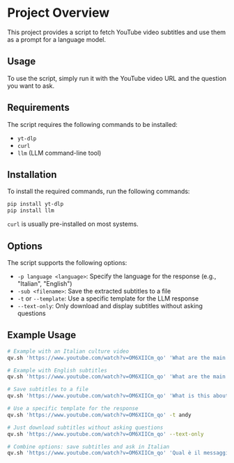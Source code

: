 # Project Overview
This project provides a script to fetch YouTube video subtitles and use them as a prompt for a language model.

## Usage
To use the script, simply run it with the YouTube video URL and the question you want to ask.

## Requirements
The script requires the following commands to be installed:
- `yt-dlp`
- `curl`
- `llm` (LLM command-line tool)

## Installation
To install the required commands, run the following commands:
```bash
pip install yt-dlp
pip install llm
```
`curl` is usually pre-installed on most systems.

## Options

The script supports the following options:

- `-p language <language>`: Specify the language for the response (e.g., "Italian", "English")
- `-sub <filename>`: Save the extracted subtitles to a file
- `-t` or `--template`: Use a specific template for the LLM response
- `--text-only`: Only download and display subtitles without asking questions

## Example Usage
```bash
# Example with an Italian culture video
qv.sh 'https://www.youtube.com/watch?v=OM6XIICm_qo' 'What are the main topics covered in this video?' -p language Italian

# Example with English subtitles
qv.sh 'https://www.youtube.com/watch?v=OM6XIICm_qo' 'What are the main topics covered in this video?'

# Save subtitles to a file
qv.sh 'https://www.youtube.com/watch?v=OM6XIICm_qo' 'What is this about?' -sub my_subtitles.txt

# Use a specific template for the response
qv.sh 'https://www.youtube.com/watch?v=OM6XIICm_qo' -t andy

# Just download subtitles without asking questions
qv.sh 'https://www.youtube.com/watch?v=OM6XIICm_qo' --text-only

# Combine options: save subtitles and ask in Italian
qv.sh 'https://www.youtube.com/watch?v=OM6XIICm_qo' 'Qual è il messaggio principale?' -p language Italian -sub my_subtitles.txt
